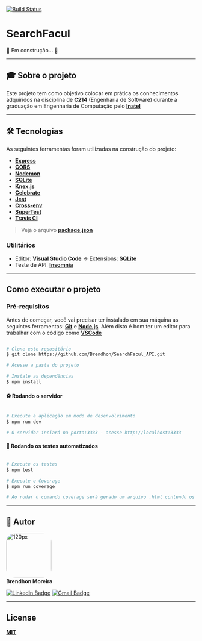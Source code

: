[![Build Status](https://travis-ci.com/Brendhon/SearchFacul_API.svg?branch=main)](https://travis-ci.com/Brendhon/SearchFacul_API)

# SearchFacul

🚧  Em construção...  🚧

---

## 🎓 Sobre o projeto
Este projeto tem como objetivo colocar em prática os conhecimentos adquiridos na disciplina de **C214** (Engenharia de Software) durante a graduação em Engenharia de Computação pelo **[Inatel](https://inatel.br/home/)**

---

## 🛠 Tecnologias

As seguintes ferramentas foram utilizadas na construção do projeto:

 - **[Express](https://expressjs.com/pt-br/)**
 - **[CORS](https://expressjs.com/en/resources/middleware/cors.html)**
 - **[Nodemon](https://nodemon.io/)**
 - **[SQLite](https://github.com/mapbox/node-sqlite3)**
 - **[Knex.js](http://knexjs.org/)**
 - **[Celebrate](https://github.com/arb/celebrate)**
 - **[Jest](https://jestjs.io/)**
 - **[Cross-env](https://github.com/kentcdodds/cross-env)**
 - **[SuperTest](https://github.com/visionmedia/supertest)**
 - **[Travis CI](https://travis-ci.org/)**
> Veja o arquivo  **[package.json](https://github.com/Brendhon/SearchFacul_API/blob/main/package.json)**

### Utilitários
- Editor:  **[Visual Studio Code](https://code.visualstudio.com/)**  → Extensions:  **[SQLite](https://marketplace.visualstudio.com/items?itemName=alexcvzz.vscode-sqlite)**
- Teste de API:  **[Insomnia](https://insomnia.rest/)**
---
## Como executar o projeto

### Pré-requisitos

Antes de começar, você vai precisar ter instalado em sua máquina as seguintes ferramentas:
**[Git](https://git-scm.com)** e **[Node.js](https://nodejs.org/en/)**. 
Além disto é bom ter um editor para trabalhar com o código como **[VSCode](https://code.visualstudio.com/)**

```bash

# Clone este repositório
$ git clone https://github.com/Brendhon/SearchFacul_API.git

# Acesse a pasta do projeto

# Instale as dependências
$ npm install

```
#### ⚽ Rodando o servidor

```bash

# Execute a aplicação em modo de desenvolvimento
$ npm run dev

# O servidor inciará na porta:3333 - acesse http://localhost:3333 

```

#### 🤖 Rodando os testes automatizados

```bash

# Execute os testes
$ npm test

# Execute o Coverage
$ npm run coverage

# Ao rodar o comando coverage será gerado um arquivo .html contendo os dados de cobertura dos testes

```


---

## 👥 Autor
<img style="border-radius: 20%;" src="https://avatars1.githubusercontent.com/u/52840078?s=400&u=67bc81db89b5abf12cf592e0c610426afd3a02f4&v=4" width="120px;" alt="120px"/><br>
**Brendhon Moreira**

[![Linkedin Badge](https://img.shields.io/badge/-Brendhon-blue?style=flat-square&logo=Linkedin&logoColor=white&link=https://www.linkedin.com/in/brendhon-moreira)](https://www.linkedin.com/in/brendhon-moreira)
[![Gmail Badge](https://img.shields.io/badge/-brendhon.e.c.m@gmail.com-c14438?style=flat-square&logo=Gmail&logoColor=white&link=mailto:brendhon.e.c.m@gmail.com)](mailto:brendhon.e.c.m@gmail.com)

---
## License
**[MIT](https://choosealicense.com/licenses/mit/)**